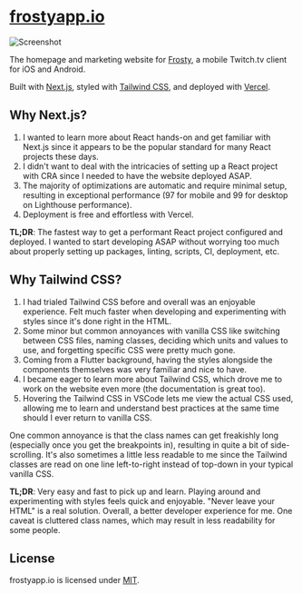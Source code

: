 # [frostyapp.io](https://frostyapp.io)

![Screenshot](https://user-images.githubusercontent.com/54859075/195729060-9d2f961a-7fba-4b5f-afb3-f75a36cc4389.png)

The homepage and marketing website for [Frosty](https://github.com/tommyxchow/frosty), a mobile Twitch.tv client for iOS and Android.

Built with [Next.js](https://nextjs.org), styled with [Tailwind CSS](https://tailwindcss.com), and deployed with [Vercel](https://vercel.com).

## Why Next.js?

1. I wanted to learn more about React hands-on and get familiar with Next.js since it appears to be the popular standard for many React projects these days.
2. I didn't want to deal with the intricacies of setting up a React project with CRA since I needed to have the website deployed ASAP.
3. The majority of optimizations are automatic and require minimal setup, resulting in exceptional performance (97 for mobile and 99 for desktop on Lighthouse performance).
4. Deployment is free and effortless with Vercel.

**TL;DR**: The fastest way to get a performant React project configured and deployed. I wanted to start developing ASAP without worrying too much about properly setting up packages, linting, scripts, CI, deployment, etc.

## Why Tailwind CSS?

1. I had trialed Tailwind CSS before and overall was an enjoyable experience. Felt much faster when developing and experimenting with styles since it's done right in the HTML.
2. Some minor but common annoyances with vanilla CSS like switching between CSS files, naming classes, deciding which units and values to use, and forgetting specific CSS were pretty much gone.
3. Coming from a Flutter background, having the styles alongside the components themselves was very familiar and nice to have.
4. I became eager to learn more about Tailwind CSS, which drove me to work on the website even more (the documentation is great too).
5. Hovering the Tailwind CSS in VSCode lets me view the actual CSS used, allowing me to learn and understand best practices at the same time should I ever return to vanilla CSS.

One common annoyance is that the class names can get freakishly long (especially once you get the breakpoints in), resulting in quite a bit of side-scrolling. It's also sometimes a little less readable to me since the Tailwind classes are read on one line left-to-right instead of top-down in your typical vanilla CSS.

**TL;DR**: Very easy and fast to pick up and learn. Playing around and experimenting with styles feels quick and enjoyable. "Never leave your HTML" is a real solution. Overall, a better developer experience for me. One caveat is cluttered class names, which may result in less readability for some people.

## License

frostyapp.io is licensed under [MIT](LICENSE).
